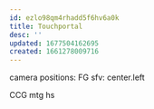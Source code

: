```yaml
---
id: ezlo98qm4rhadd5f6hv6a0k
title: Touchportal
desc: ''
updated: 1677504162695
created: 1661278009716
---
```

camera positions:
  FG
    sfv: center.left
  
  CCG
    mtg
    hs
